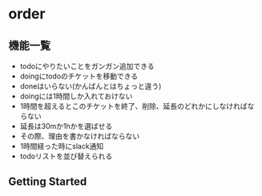 # order

## 機能一覧

- todoにやりたいことをガンガン追加できる
- doingにtodoのチケットを移動できる
- doneはいらない(かんばんとはちょっと違う)
- doingには1時間しか入れておけない
- 1時間を超えるとこのチケットを終了、削除、延長のどれかにしなければならない
- 延長は30mか1hかを選ばせる
- その際、理由を書かなければならない
- 1時間経った時にslack通知
- todoリストを並び替えられる

## Getting Started
